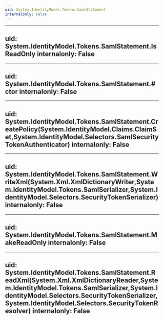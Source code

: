 ```yaml
---
uid: System.IdentityModel.Tokens.SamlStatement
internalonly: False
---
```


---
uid: System.IdentityModel.Tokens.SamlStatement.IsReadOnly
internalonly: False
---

---
uid: System.IdentityModel.Tokens.SamlStatement.#ctor
internalonly: False
---

---
uid: System.IdentityModel.Tokens.SamlStatement.CreatePolicy(System.IdentityModel.Claims.ClaimSet,System.IdentityModel.Selectors.SamlSecurityTokenAuthenticator)
internalonly: False
---

---
uid: System.IdentityModel.Tokens.SamlStatement.WriteXml(System.Xml.XmlDictionaryWriter,System.IdentityModel.Tokens.SamlSerializer,System.IdentityModel.Selectors.SecurityTokenSerializer)
internalonly: False
---

---
uid: System.IdentityModel.Tokens.SamlStatement.MakeReadOnly
internalonly: False
---

---
uid: System.IdentityModel.Tokens.SamlStatement.ReadXml(System.Xml.XmlDictionaryReader,System.IdentityModel.Tokens.SamlSerializer,System.IdentityModel.Selectors.SecurityTokenSerializer,System.IdentityModel.Selectors.SecurityTokenResolver)
internalonly: False
---
